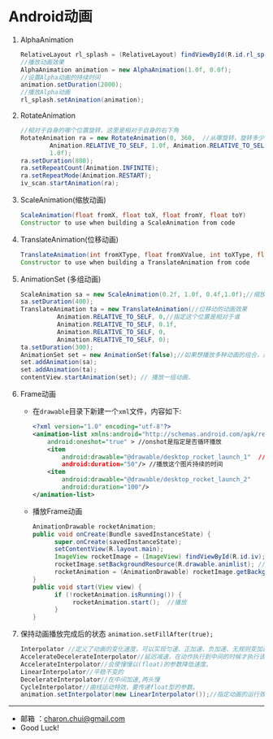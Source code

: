 Android动画
====== 

1. AlphaAnimation

    ```java
    RelativeLayout rl_splash = (RelativeLayout) findViewById(R.id.rl_splash);
    //播放动画效果
    AlphaAnimation animation = new AlphaAnimation(1.0f, 0.0f);
    //设置Alpha动画的持续时间
    animation.setDuration(2000);
    //播放Alpha动画
    rl_splash.setAnimation(animation);
    ```

2. RotateAnimation

    ```java
    //相对于自身的哪个位置旋转，这里是相对于自身的右下角
    RotateAnimation ra = new RotateAnimation(0, 360,  //从哪旋转，旋转多少度
            Animation.RELATIVE_TO_SELF, 1.0f, Animation.RELATIVE_TO_SELF,
            1.0f);
    ra.setDuration(800);
    ra.setRepeatCount(Animation.INFINITE);
    ra.setRepeatMode(Animation.RESTART);
    iv_scan.startAnimation(ra);
     ```
3. ScaleAnimation(缩放动画)    
     
    ```java 
    ScaleAnimation(float fromX, float toX, float fromY, float toY) 
    Constructor to use when building a ScaleAnimation from code
    ```

4. TranslateAnimation(位移动画)     
    
    ```java
    TranslateAnimation(int fromXType, float fromXValue, int toXType, float toXValue, int fromYType, float fromYValue, int toYType, float toYValue) 
    Constructor to use when building a TranslateAnimation from code
    ```

5. AnimationSet (多组动画)
    
    ```java
    ScaleAnimation sa = new ScaleAnimation(0.2f, 1.0f, 0.4f,1.0f);//缩放的动画效果,1.0f就代表窗体的总宽或者高
    sa.setDuration(400);
    TranslateAnimation ta = new TranslateAnimation(//位移动的动画效果
              Animation.RELATIVE_TO_SELF, 0,//指定这个位置是相对于谁
              Animation.RELATIVE_TO_SELF, 0.1f,
              Animation.RELATIVE_TO_SELF, 0,
              Animation.RELATIVE_TO_SELF, 0);
    ta.setDuration(300);
    AnimationSet set = new AnimationSet(false);//如果想播放多种动画的组合，这里就要用到了AnimationSet
    set.addAnimation(sa);
    set.addAnimation(ta);
    contentView.startAnimation(set); // 播放一组动画. 
    ```

6. Frame动画    

    - 在`drawable`目录下新建一个`xml`文件，内容如下:
    
        ```xml
        <?xml version="1.0" encoding="utf-8"?>
        <animation-list xmlns:android="http://schemas.android.com/apk/res/android"
            android:oneshot="true" > //onshot是指定是否循环播放
            <item
                android:drawable="@drawable/desktop_rocket_launch_1"  //Frame动画的图片
                android:duration="50"/> //播放这个图片持续的时间
            <item
                android:drawable="@drawable/desktop_rocket_launch_2"
                android:duration="100"/>
        </animation-list>
        ```
    - 播放Frame动画
    
        ```java
        AnimationDrawable rocketAnimation;
        public void onCreate(Bundle savedInstanceState) {
              super.onCreate(savedInstanceState);
              setContentView(R.layout.main);
              ImageView rocketImage = (ImageView) findViewById(R.id.iv);
              rocketImage.setBackgroundResource(R.drawable.animlist); //将上边建的Frame动画的xml文件通过背景资源设置给图片
              rocketAnimation = (AnimationDrawable) rocketImage.getBackground();  //获取到图片的背景资源
        }
        public void start(View view) {
              if (!rocketAnimation.isRunning()) {
                   rocketAnimation.start();  //播放
              }
        }
        ```
        
    
7. 保持动画播放完成后的状态
    `animation.setFillAfter(true);`   

    ```java
    Interpolator //定义了动画的变化速度，可以实现匀速、正加速、负加速、无规则变加速度
    AccelerateDecelerateInterpolator//延迟减速，在动作执行到中间的时候才执行该特效。
    AccelerateInterpolator//会使慢慢以(float)的参数降低速度。    
    LinearInterpolator//平稳不变的    
    DecelerateInterpolator//在中间加速,两头慢    
    CycleInterpolator//曲线运动特效，要传递float型的参数。     
    animation.setInterpolator(new LinearInterpolator());//指定动画的运行效果
    ```
    
---

- 邮箱 ：charon.chui@gmail.com  
- Good Luck! 
